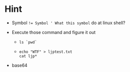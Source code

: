 # Hint
- Symbol ` != Symbol '
    What this symbol ` do at linux shell?

-   Execute those command and figure it out
    -   ```shell
        ls `pwd`
        ```

    -   ```shell
        echo "WTF" > ljptest.txt
        cat ljp*
        ```

- base64



